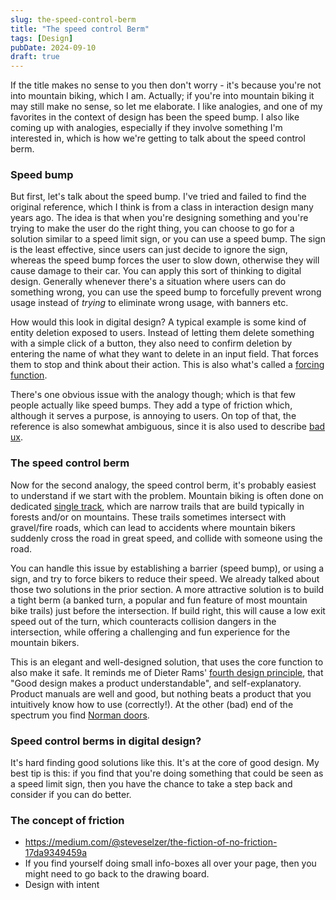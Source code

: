 ```yaml
---
slug: the-speed-control-berm
title: "The speed control Berm"
tags: [Design]
pubDate: 2024-09-10
draft: true
---
```


If the title makes no sense to you then don't worry - it's because you're not into mountain biking, which I am. Actually; if you're into mountain biking it may still make no sense, so let me elaborate. I like analogies, and one of my favorites in the context of design has been the speed bump. I also like coming up with analogies, especially if they involve something I'm interested in, which is how we're getting to talk about the speed control berm.

### Speed bump

But first, let's talk about the speed bump. I've tried and failed to find the original reference, which I think is from a class in interaction design many years ago. The idea is that when you're designing something and you're trying to make the user do the right thing, you can choose to go for a solution similar to a speed limit sign, or you can use a speed bump. The sign is the least effective, since users can just decide to ignore the sign, whereas the speed bump forces the user to slow down, otherwise they will cause damage to their car. You can apply this sort of thinking to digital design. Generally whenever there's a situation where users can do something wrong, you can use the speed bump to forcefully prevent wrong usage instead of _trying_ to eliminate wrong usage, with banners etc.

How would this look in digital design? A typical example is some kind of entity deletion exposed to users. Instead of letting them delete something with a simple click of a button, they also need to confirm deletion by entering the name of what they want to delete in an input field. That forces them to stop and think about their action. This is also what's called a [forcing function](https://www.interaction-design.org/literature/book/the-glossary-of-human-computer-interaction/forcing-functions).

There's one obvious issue with the analogy though; which is that few people actually like speed bumps. They add a type of friction which, although it serves a purpose, is annoying to users. On top of that, the reference is also somewhat ambiguous, since it is also used to describe [bad ux](https://articles.ux-primer.com/friction-points-identifying-and-refining-problem-areas-in-user-journeys-e7efbc00f75e).

### The speed control berm

Now for the second analogy, the speed control berm, it's probably easiest to understand if we start with the problem. Mountain biking is often done on dedicated [single track](<https://en.wikipedia.org/wiki/Single_track_(mountain_biking)>), which are narrow trails that are build typically in forests and/or on mountains. These trails sometimes intersect with gravel/fire roads, which can lead to accidents where mountain bikers suddenly cross the road in great speed, and collide with someone using the road.

You can handle this issue by establishing a barrier (speed bump), or using a sign, and try to force bikers to reduce their speed. We already talked about those two solutions in the prior section. A more attractive solution is to build a tight berm (a banked turn, a popular and fun feature of most mountain bike trails) just before the intersection. If build right, this will cause a low exit speed out of the turn, which counteracts collision dangers in the intersection, while offering a challenging and fun experience for the mountain bikers.

This is an elegant and well-designed solution, that uses the core function to also make it safe. It reminds me of Dieter Rams' [fourth design principle](https://www.vitsoe.com/eu/about/good-design), that "Good design makes a product understandable", and self-explanatory. Product manuals are well and good, but nothing beats a product that you intuitively know how to use (correctly!). At the other (bad) end of the spectrum you find [Norman doors](https://uxdesign.cc/intro-to-ux-the-norman-door-61f8120b6086).

### Speed control berms in digital design?

It's hard finding good solutions like this. It's at the core of good design. My best tip is this: if you find that you're doing something that could be seen as a speed limit sign, then you have the chance to take a step back and consider if you can do better.

<!-- TODO: get rid of again? -->

### The concept of friction

- https://medium.com/@steveselzer/the-fiction-of-no-friction-17da9349459a
- If you find yourself doing small info-boxes all over your page, then you might need to go back to the drawing board.
- Design with intent
